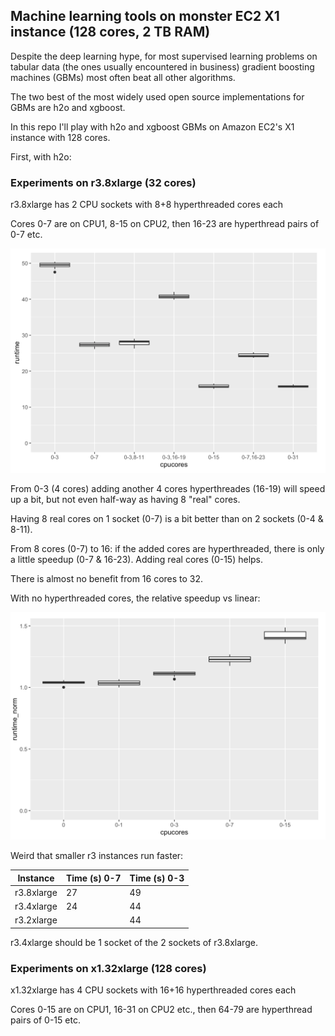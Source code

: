 
## Machine learning tools on monster EC2 X1 instance (128 cores, 2 TB RAM) 

Despite the deep learning hype, for most supervised learning problems on tabular data 
(the ones usually encountered in business) gradient boosting machines (GBMs) most often beat
all other algorithms. 

The two best of the most widely used open source implementations for GBMs 
are h2o and xgboost. 

In this repo I'll play with h2o and xgboost GBMs on Amazon EC2's X1 instance with 128 cores.

First, with h2o:



### Experiments on r3.8xlarge (32 cores)

r3.8xlarge has 2 CPU sockets with 8+8 hyperthreaded cores each

Cores 0-7 are on CPU1, 8-15 on CPU2, then 16-23 are hyperthread pairs of 0-7 etc.

![img](res-r3-h2o-hyper.png)

From 0-3 (4 cores) adding another 4 cores hyperthreades (16-19) will speed up a bit,
but not even half-way as having 8 "real" cores. 

Having 8 real cores on 1 socket (0-7) is a bit better than on 2 sockets (0-4 & 8-11).

From 8 cores (0-7) to 16: if the added cores are hyperthreaded, there is only a 
little speedup (0-7 & 16-23). Adding real cores (0-15) helps.

There is almost no benefit from 16 cores to 32.

With no hyperthreaded cores, the relative speedup vs linear:

![img](res-r3-h2o-scaling.png)

Weird that smaller r3 instances run faster:

Instance     | Time (s) 0-7  |  Time (s) 0-3 
-------------|---------------|----------------
r3.8xlarge   |   27          |    49
r3.4xlarge   |   24          |    44 
r3.2xlarge   |               |    44

r3.4xlarge should be 1 socket of the 2 sockets of r3.8xlarge.



### Experiments on x1.32xlarge (128 cores)

x1.32xlarge has 4 CPU sockets with 16+16 hyperthreaded cores each

Cores 0-15 are on CPU1, 16-31 on CPU2 etc., then 64-79 are hyperthread pairs of 0-15 etc.



